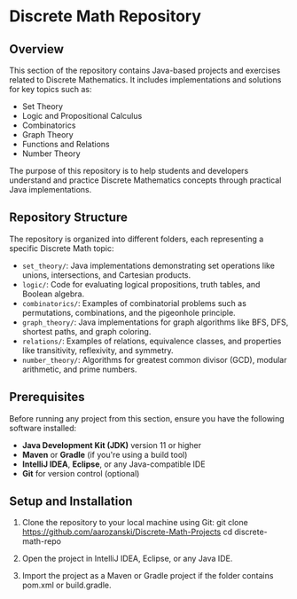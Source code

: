 # Discrete Math Repository

## Overview

This section of the repository contains Java-based projects and exercises related to Discrete Mathematics. It includes implementations and solutions for key topics such as:

- Set Theory
- Logic and Propositional Calculus
- Combinatorics
- Graph Theory
- Functions and Relations
- Number Theory

The purpose of this repository is to help students and developers understand and practice Discrete Mathematics concepts through practical Java implementations.

## Repository Structure

The repository is organized into different folders, each representing a specific Discrete Math topic:

- `set_theory/`: Java implementations demonstrating set operations like unions, intersections, and Cartesian products.
- `logic/`: Code for evaluating logical propositions, truth tables, and Boolean algebra.
- `combinatorics/`: Examples of combinatorial problems such as permutations, combinations, and the pigeonhole principle.
- `graph_theory/`: Java implementations for graph algorithms like BFS, DFS, shortest paths, and graph coloring.
- `relations/`: Examples of relations, equivalence classes, and properties like transitivity, reflexivity, and symmetry.
- `number_theory/`: Algorithms for greatest common divisor (GCD), modular arithmetic, and prime numbers.

## Prerequisites

Before running any project from this section, ensure you have the following software installed:

- **Java Development Kit (JDK)** version 11 or higher
- **Maven** or **Gradle** (if you're using a build tool)
- **IntelliJ IDEA**, **Eclipse**, or any Java-compatible IDE
- **Git** for version control (optional)

## Setup and Installation

1. Clone the repository to your local machine using Git:
   git clone https://github.com/aarozanski/Discrete-Math-Projects
   cd discrete-math-repo

2. Open the project in IntelliJ IDEA, Eclipse, or any Java IDE.

3. Import the project as a Maven or Gradle project if the folder contains pom.xml or build.gradle.
